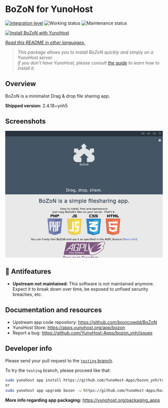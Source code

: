 <!--
N.B.: This README was automatically generated by <https://github.com/YunoHost/apps/tree/master/tools/readme_generator>
It shall NOT be edited by hand.
-->

# BoZoN for YunoHost

[![Integration level](https://dash.yunohost.org/integration/bozon.svg)](https://dash.yunohost.org/appci/app/bozon) ![Working status](https://ci-apps.yunohost.org/ci/badges/bozon.status.svg) ![Maintenance status](https://ci-apps.yunohost.org/ci/badges/bozon.maintain.svg)

[![Install BoZoN with YunoHost](https://install-app.yunohost.org/install-with-yunohost.svg)](https://install-app.yunohost.org/?app=bozon)

*[Read this README in other languages.](./ALL_README.md)*

> *This package allows you to install BoZoN quickly and simply on a YunoHost server.*  
> *If you don't have YunoHost, please consult [the guide](https://yunohost.org/install) to learn how to install it.*

## Overview

BoZoN is a minimalist Drag & drop file sharing app.


**Shipped version:** 2.4.18~ynh5

## Screenshots

![Screenshot of BoZoN](./doc/screenshots/bozon_screenshot.png)

## :red_circle: Antifeatures

- **Upstream not maintained**: This software is not maintained anymore. Expect it to break down over time, be exposed to unfixed security breaches, etc.

## Documentation and resources

- Upstream app code repository: <https://github.com/broncowdd/BoZoN>
- YunoHost Store: <https://apps.yunohost.org/app/bozon>
- Report a bug: <https://github.com/YunoHost-Apps/bozon_ynh/issues>

## Developer info

Please send your pull request to the [`testing` branch](https://github.com/YunoHost-Apps/bozon_ynh/tree/testing).

To try the `testing` branch, please proceed like that:

```bash
sudo yunohost app install https://github.com/YunoHost-Apps/bozon_ynh/tree/testing --debug
or
sudo yunohost app upgrade bozon -u https://github.com/YunoHost-Apps/bozon_ynh/tree/testing --debug
```

**More info regarding app packaging:** <https://yunohost.org/packaging_apps>
